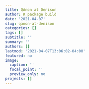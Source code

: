 ```yaml
---
title: QAnon at Denison
author: R package build
date: '2021-04-07'
slug: qanon-at-denison
categories: []
tags: []
subtitle: ''
summary: ''
authors: []
lastmod: '2021-04-07T13:06:02-04:00'
featured: no
image:
  caption: ''
  focal_point: ''
  preview_only: no
projects: []
---
```

